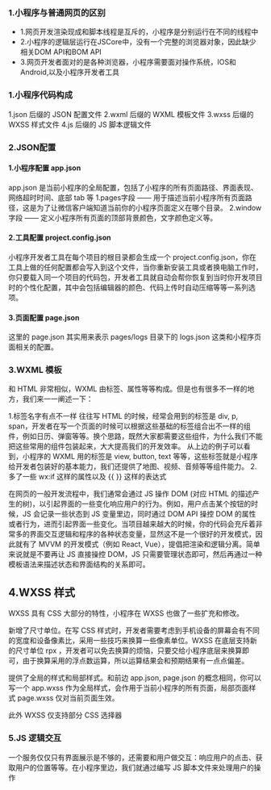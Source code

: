 ### 1.小程序与普通网页的区别
- 1.网页开发渲染现成和脚本线程是互斥的，小程序是分别运行在不同的线程中
- 2.小程序的逻辑层运行在JSCore中，没有一个完整的浏览器对象，因此缺少相关DOM API和BOM API
- 3.网页开发者面对的是各种浏览器，小程序需要面对操作系统，IOS和Android,以及小程序开发者工具

### 1.小程序代码构成
1.json 后缀的 JSON 配置文件
2.wxml 后缀的 WXML 模板文件
3.wxss 后缀的 WXSS 样式文件
4.js 后缀的 JS 脚本逻辑文件

### 2.JSON配置
#### 1.小程序配置 app.json
app.json 是当前小程序的全局配置，包括了小程序的所有页面路径、界面表现、网络超时时间、底部 tab 等
1.pages字段 —— 用于描述当前小程序所有页面路径，这是为了让微信客户端知道当前你的小程序页面定义在哪个目录。
2.window字段 —— 定义小程序所有页面的顶部背景颜色，文字颜色定义等。

#### 2.工具配置 project.config.json
小程序开发者工具在每个项目的根目录都会生成一个 project.config.json，你在工具上做的任何配置都会写入到这个文件，当你重新安装工具或者换电脑工作时，你只要载入同一个项目的代码包，开发者工具就自动会帮你恢复到当时你开发项目时的个性化配置，其中会包括编辑器的颜色、代码上传时自动压缩等等一系列选项。
#### 3.页面配置 page.json
这里的 page.json 其实用来表示 pages/logs 目录下的 logs.json 这类和小程序页面相关的配置。

### 3.WXML 模板
和 HTML 非常相似，WXML 由标签、属性等等构成。但是也有很多不一样的地方，我们来一一阐述一下：

1.标签名字有点不一样
往往写 HTML 的时候，经常会用到的标签是 div, p, span，开发者在写一个页面的时候可以根据这些基础的标签组合出不一样的组件，例如日历、弹窗等等。换个思路，既然大家都需要这些组件，为什么我们不能把这些常用的组件包装起来，大大提高我们的开发效率。
从上边的例子可以看到，小程序的 WXML 用的标签是 view, button, text 等等，这些标签就是小程序给开发者包装好的基本能力，我们还提供了地图、视频、音频等等组件能力。
2.多了一些 wx:if 这样的属性以及 {{ }} 这样的表达式

在网页的一般开发流程中，我们通常会通过 JS 操作 DOM (对应 HTML 的描述产生的树)，以引起界面的一些变化响应用户的行为。例如，用户点击某个按钮的时候，JS 会记录一些状态到 JS 变量里边，同时通过 DOM API 操控 DOM 的属性或者行为，进而引起界面一些变化。当项目越来越大的时候，你的代码会充斥着非常多的界面交互逻辑和程序的各种状态变量，显然这不是一个很好的开发模式，因此就有了 MVVM 的开发模式（例如 React, Vue），提倡把渲染和逻辑分离。简单来说就是不要再让 JS 直接操控 DOM，JS 只需要管理状态即可，然后再通过一种模板语法来描述状态和界面结构的关系即可。

## 4.WXSS 样式
WXSS 具有 CSS 大部分的特性，小程序在 WXSS 也做了一些扩充和修改。

新增了尺寸单位。在写 CSS 样式时，开发者需要考虑到手机设备的屏幕会有不同的宽度和设备像素比，采用一些技巧来换算一些像素单位。WXSS 在底层支持新的尺寸单位 rpx ，开发者可以免去换算的烦恼，只要交给小程序底层来换算即可，由于换算采用的浮点数运算，所以运算结果会和预期结果有一点点偏差。

提供了全局的样式和局部样式。和前边 app.json, page.json 的概念相同，你可以写一个 app.wxss 作为全局样式，会作用于当前小程序的所有页面，局部页面样式 page.wxss 仅对当前页面生效。

此外 WXSS 仅支持部分 CSS 选择器

### 5.JS 逻辑交互
一个服务仅仅只有界面展示是不够的，还需要和用户做交互：响应用户的点击、获取用户的位置等等。在小程序里边，我们就通过编写 JS 脚本文件来处理用户的操作

